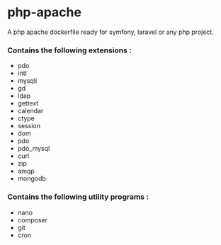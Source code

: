# php-apache
A php apache dockerfile ready for symfony, laravel or any php project.

### Contains the following extensions : 
 - pdo
 - intl
 - mysqli
 - gd
 - ldap
 - gettext
 - calendar
 - ctype
 - session
 - dom
 - pdo
 - pdo_mysql
 - curl
 - zip
 - amqp
 - mongodb

### Contains the following utility programs : 
 - nano
 - composer
 - git
 - cron
